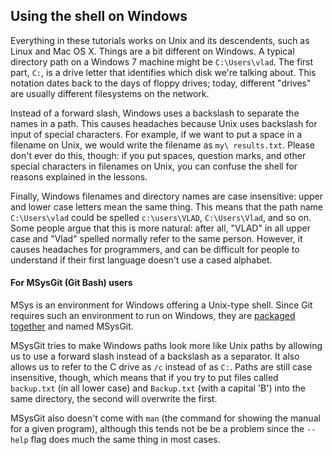 ## Using the shell on Windows

Everything in these tutorials works on Unix and its descendents, such as Linux and Mac OS X. Things are a bit 
different on Windows. A typical directory path on a Windows 7 machine might be `C:\Users\vlad`. The first 
part, `C:`, is a drive letter that identifies which disk we're talking about. This notation dates back to the 
days of floppy drives; today, different "drives" are usually different filesystems on the network.  

Instead of a forward slash, Windows uses a backslash to separate the names in a path. This causes headaches 
because Unix uses backslash for input of special characters. For example, if we want to put a space in a filename 
on Unix, we would write the filename as `my\ results.txt`. Please don't ever do this, though: if you put spaces, 
question marks, and other special characters in filenames on Unix, you can confuse the shell for reasons explained 
in the lessons.

Finally, Windows filenames and directory names are case insensitive: upper and lower case letters mean the same 
thing. This means that the path name `C:\Users\vlad` could be spelled `c:\users\VLAD`, `C:\Users\Vlad`, and so on. 
Some people argue that this is more natural: after all, "VLAD" in all upper case and "Vlad" spelled normally refer 
to the same person. However, it causes headaches for programmers, and can be difficult for people to understand if 
their first language doesn't use a cased alphabet.

#### For MSysGit (Git Bash) users

MSys is an environment for Windows offering a Unix-type shell. Since Git requires such an environment to run on Windows,
they are [packaged together](http://msysgit.github.io/) and named MSysGit.

MSysGit tries to make Windows paths look more like Unix paths by allowing us to use a forward slash instead of a 
backslash as a separator. It also allows us to refer to the C drive as `/c` instead of as `C:`. Paths are still case 
insensitive, though, which means that if you try to put files called `backup.txt` (in all lower case) and `Backup.txt` 
(with a capital 'B') into the same directory, the second will overwrite the first.

MSysGit also doesn't come with `man` (the command for showing the manual for a given program), although this tends not 
be be a problem since the `--help` flag does much the same thing in most cases.
